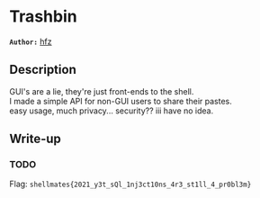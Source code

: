 # Trashbin

**`Author:`** [hfz](https://hfz1337.github.io)

## Description

GUI's are a lie, they're just front-ends to the shell.  
I made a simple API for non-GUI users to share their pastes.  
easy usage, much privacy... security?? iii have no idea.

## Write-up


### TODO

Flag: `shellmates{2021_y3t_sQl_1nj3ct10ns_4r3_st1ll_4_pr0bl3m}`
